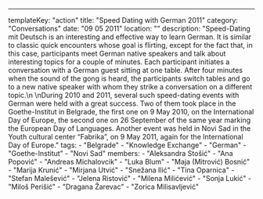 ---
  templateKey: "action"
  title: "Speed Dating with German 2011"
  category: "Conversations"
  date: "09 05 2011"
  location: ""
  description: "Speed-Dating mit Deutsch is an interesting and effective way to learn German. It is similar to classic quick encounters whose goal is flirting, except for the fact that, in this case, participants meet German native speakers and talk about interesting topics for a couple of minutes. Each participant initiates a conversation with a German guest sitting at one table. After four minutes when the sound of the gong is heard, the participants switch tables and go to a new native speaker with whom they strike a conversation on a different topic.\n \nDuring 2010 and 2011, several such speed-dating events with German were held with a great success. Two of them took place in the Goethe-Institut in Belgrade, the first one on 9 May 2010, on the International Day of Europe, the second one on 26 September of the same year marking the European Day of Languages. Another event was held in Novi Sad in the Youth cultural center “Fabrika”, on 9 May 2011, again for the International Day of Europe."
  tags: 
    - "Belgrade"
    - "Knowledge Exchange"
    - "German"
    - "Goethe-Institut"
    - "Novi Sad"
  members: 
    - "Aleksandra Stošić"
    - "Ana Popović"
    - "Andreas Michalovcik"
    - "Luka Blum"
    - "Maja (Mitrović) Bosnić"
    - "Marija Krunić"
    - "Mirjana Utvić"
    - "Snežana Ilić"
    - "Tina Oparnica"
    - "Stefan Malešević"
    - "Jelena Ristović"
    - "Milena Milićević"
    - "Sonja Lukić"
    - "Miloš Perišić"
    - "Dragana Žarevac"
    - "Zorica Milisavljević"
